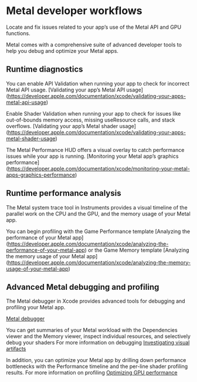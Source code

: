 # Metal developer workflows
Locate and fix issues related to your app’s use of the Metal API and GPU functions.

Metal comes with a comprehensive suite of advanced developer tools to help you debug and optimize your Metal apps.

## Runtime diagnostics
You can enable API Validation when running your app to check for incorrect Metal API usage. 
[Validating your app’s Metal API usage]
(https://developer.apple.com/documentation/xcode/validating-your-apps-metal-api-usage)

Enable Shader Validation when running your app to check for issues like out-of-bounds memory access,
missing useResource calls, and stack overflows.
[Validating your app’s Metal shader usage]
(https://developer.apple.com/documentation/xcode/validating-your-apps-metal-shader-usage)

The Metal Performance HUD offers a visual overlay to catch performance issues while your app is running.
[Monitoring your Metal app’s graphics performance]
(https://developer.apple.com/documentation/xcode/monitoring-your-metal-apps-graphics-performance)

## Runtime performance analysis
The Metal system trace tool in Instruments provides a visual timeline of the parallel work on the CPU and the GPU,
and the memory usage of your Metal app.

You can begin profiling with the Game Performance template
[Analyzing the performance of your Metal app]
(https://developer.apple.com/documentation/xcode/analyzing-the-performance-of-your-metal-app)
or the Game Memory template
[Analyzing the memory usage of your Metal app]
(https://developer.apple.com/documentation/xcode/analyzing-the-memory-usage-of-your-metal-app)

## Advanced Metal debugging and profiling
The Metal debugger in Xcode provides advanced tools for debugging and profiling your Metal app.

[Metal debugger](https://developer.apple.com/documentation/xcode/metal-debugger)

You can get summaries of your Metal workload with the Dependencies viewer and the Memory viewer,
inspect individual resources, and selectively debug your shaders
For more information on debugging
[Investigating visual artifacts](https://developer.apple.com/documentation/xcode/investigating-visual-artifacts)

In addition, you can optimize your Metal app by drilling down performance bottlenecks
with the Performance timeline and the per-line shader profiling results.
For more information on profiling
[Optimizing GPU performance](https://developer.apple.com/documentation/xcode/optimizing-gpu-performance)
